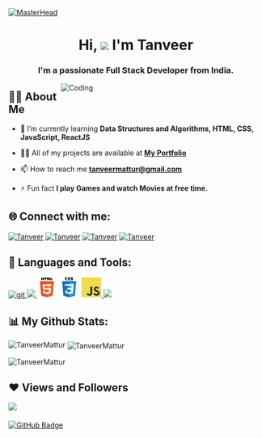 [![MasterHead](https://indoanalytica.com/static/images/bannerr.gif)](https://youtube.com/c/TechnicalFirst)
<h1 align="center">Hi, <img src="https://raw.githubusercontent.com/MartinHeinz/MartinHeinz/master/wave.gif" width="30px"> I'm Tanveer</h1>
<h3 align="center">I'm a passionate Full Stack Developer from India.</h3>
<img align="right" alt="Coding" width="400" src="https://cdn.dribbble.com/users/1162077/screenshots/3848914/programmer.gif">

## 🙋‍♂️ About Me

- 🌱 I’m currently learning **Data Structures and Algorithms, HTML, CSS, JavaScript, ReactJS**

- 👨‍💻 All of my projects are available at **[My Portfolio](https://github.com/TanveerMattur)**

- 📫 How to reach me **tanveermattur@gmail.com**

- ⚡ Fun fact **I play Games and watch Movies at free time.**

## 🌐 Connect with me:
<p align="left">
<a href="https://twitter.com/Tanveermattur" target="blank"><img align="center" src="https://raw.githubusercontent.com/rahuldkjain/github-profile-readme-generator/master/src/images/icons/Social/twitter.svg" alt="Tanveer" height="30" width="40" /></a>
<a href="https://linkedin.com/in/tanveer-mattur-12b59397" target="blank"><img align="center" src="https://raw.githubusercontent.com/rahuldkjain/github-profile-readme-generator/master/src/images/icons/Social/linked-in-alt.svg" alt="Tanveer" height="30" width="40" /></a>
<a href="https://instagram.com/tanveeer_" target="blank"><img align="center" src="https://raw.githubusercontent.com/rahuldkjain/github-profile-readme-generator/master/src/images/icons/Social/instagram.svg" alt="Tanveer" height="30" width="40" /></a>
<a href="https://www.youtube.com/channel/UCPvkIlKDid8wP_msMmpr3mw" target="blank"><img align="center" src="https://raw.githubusercontent.com/rahuldkjain/github-profile-readme-generator/master/src/images/icons/Social/youtube.svg" alt="Tanveer" height="30" width="40" /></a>
</p>

## 🚀 Languages and Tools:
<a href="https://git-scm.com/" target="_blank" rel="noreferrer"> <img src="https://www.vectorlogo.zone/logos/git-scm/git-scm-icon.svg" alt="git" width="40" height="40"/> </a>
<a href="https://www.java.com" target="_blank"> <img src="https://img.icons8.com/color/48/000000/java-coffee-cup-logo.png"/> </a>
<img src="https://raw.githubusercontent.com/devicons/devicon/master/icons/html5/html5-original-wordmark.svg" alt="html5" width="40" height="40"/> </a>
<img src="https://raw.githubusercontent.com/devicons/devicon/master/icons/css3/css3-original-wordmark.svg" alt="css3" width="40" height="40"/> </a>
<a href="https://developer.mozilla.org/en-US/docs/Web/JavaScript" target="_blank" rel="noreferrer"> <img src="https://raw.githubusercontent.com/devicons/devicon/master/icons/javascript/javascript-original.svg" alt="javascript" width="40" height="40"/> </a> 
<a href="https://reactjs.org/" target="_blank"> <img src="https://img.icons8.com/color/48/000000/react-native.png"/> </a>

## 📊 My Github Stats:
<p><img align="left" src="https://github-readme-stats.vercel.app/api/top-langs?username=TanveerMattur&show_icons=true&locale=en&layout=compact" alt="TanveerMattur" /></p>
<p>&nbsp;<img align="center" src="https://github-readme-stats.vercel.app/api?username=TanveerMattur&show_icons=true&locale=en" alt="TanveerMattur" /></p>

<p><img align="center" src="https://github-readme-streak-stats.herokuapp.com/?user=TanveerMattur&" alt="TanveerMattur" /></p>

## ❤ Views and Followers
<a href="https://github.com/TanveerMattur/github-profile-views-counter"><img src="https://komarev.com/ghpvc/?username=TanveerMattur"></a><br></br>
<a href="https://github.com/TanveerMattur?tab=followers"><img src="https://img.shields.io/github/followers/TanveerMattur?label=Followers&style=social" alt="GitHub Badge"></a>